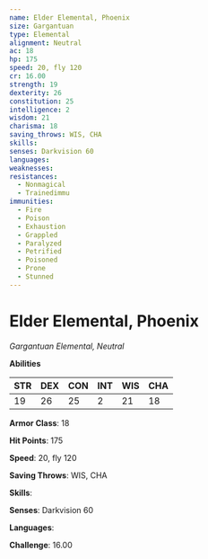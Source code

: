 ```yaml
---
name: Elder Elemental, Phoenix
size: Gargantuan
type: Elemental
alignment: Neutral
ac: 18
hp: 175
speed: 20, fly 120
cr: 16.00
strength: 19
dexterity: 26
constitution: 25
intelligence: 2
wisdom: 21
charisma: 18
saving_throws: WIS, CHA
skills: 
senses: Darkvision 60
languages: 
weaknesses:
resistances:
  - Nonmagical
  - Trainedimmu
immunities:
  - Fire
  - Poison
  - Exhaustion
  - Grappled
  - Paralyzed
  - Petrified
  - Poisoned
  - Prone
  - Stunned
---
```


# Elder Elemental, Phoenix

*Gargantuan Elemental, Neutral*

**Abilities**

| STR | DEX | CON | INT | WIS | CHA |
| --- | --- | --- | --- | --- | --- |
| 19 | 26 | 25 | 2 | 21 | 18 |

**Armor Class**: 18

**Hit Points**: 175

**Speed**: 20, fly 120

**Saving Throws**: WIS, CHA

**Skills**: 

**Senses**: Darkvision 60

**Languages**: 

**Challenge**: 16.00

